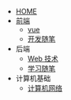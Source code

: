 <!-- _navbar.md -->

- [HOME]()
- [前端](FrontSide/README.md)
  - [vue](FrontSide/VUE.md)
  - [开发随笔](FrontSide/Proj-essay.md)
- 后端
  - [Web 技术](ServerSide/Servlet.md)
  - [学习随笔](ServerSide/Study_essay.md)
- 计算机基础
  - [计算机网络](FundamentalsOfComputer/ComputerNetwork.md)
